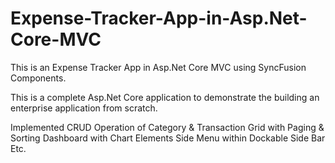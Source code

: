 # Expense-Tracker-App-in-Asp.Net-Core-MVC
This is an Expense Tracker App in Asp.Net Core MVC using SyncFusion Components.

This is a complete Asp.Net Core application to demonstrate the building an enterprise application from scratch.

Implemented CRUD Operation of Category & Transaction
Grid with Paging & Sorting
Dashboard with Chart Elements
Side Menu within Dockable Side Bar
Etc.
